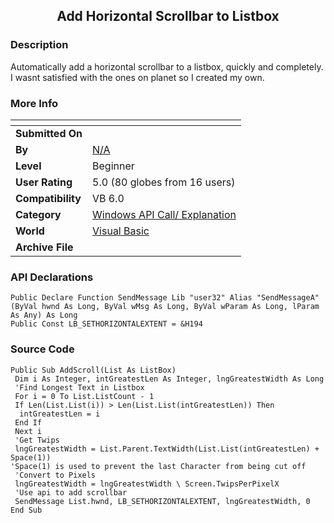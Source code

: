 ﻿<div align="center">

## Add Horizontal Scrollbar to Listbox


</div>

### Description

Automatically add a horizontal scrollbar to a listbox, quickly and completely. I wasnt satisfied with the ones on planet so I created my own.
 
### More Info
 


<span>             |<span>
---                |---
**Submitted On**   |
**By**             |[N/A](https://github.com/Planet-Source-Code/PSCIndex/blob/master/ByAuthor/empty.md)
**Level**          |Beginner
**User Rating**    |5.0 (80 globes from 16 users)
**Compatibility**  |VB 6\.0
**Category**       |[Windows API Call/ Explanation](https://github.com/Planet-Source-Code/PSCIndex/blob/master/ByCategory/windows-api-call-explanation__1-39.md)
**World**          |[Visual Basic](https://github.com/Planet-Source-Code/PSCIndex/blob/master/ByWorld/visual-basic.md)
**Archive File**   |[](https://github.com/Planet-Source-Code/add-horizontal-scrollbar-to-listbox__1-10898/archive/master.zip)

### API Declarations

```
Public Declare Function SendMessage Lib "user32" Alias "SendMessageA" (ByVal hwnd As Long, ByVal wMsg As Long, ByVal wParam As Long, lParam As Any) As Long
Public Const LB_SETHORIZONTALEXTENT = &H194
```


### Source Code

```
Public Sub AddScroll(List As ListBox)
 Dim i As Integer, intGreatestLen As Integer, lngGreatestWidth As Long
 'Find Longest Text in Listbox
 For i = 0 To List.ListCount - 1
 If Len(List.List(i)) > Len(List.List(intGreatestLen)) Then
  intGreatestLen = i
 End If
 Next i
 'Get Twips
 lngGreatestWidth = List.Parent.TextWidth(List.List(intGreatestLen) + Space(1))
'Space(1) is used to prevent the last Character from being cut off
 'Convert to Pixels
 lngGreatestWidth = lngGreatestWidth \ Screen.TwipsPerPixelX
 'Use api to add scrollbar
 SendMessage List.hwnd, LB_SETHORIZONTALEXTENT, lngGreatestWidth, 0
End Sub
```

